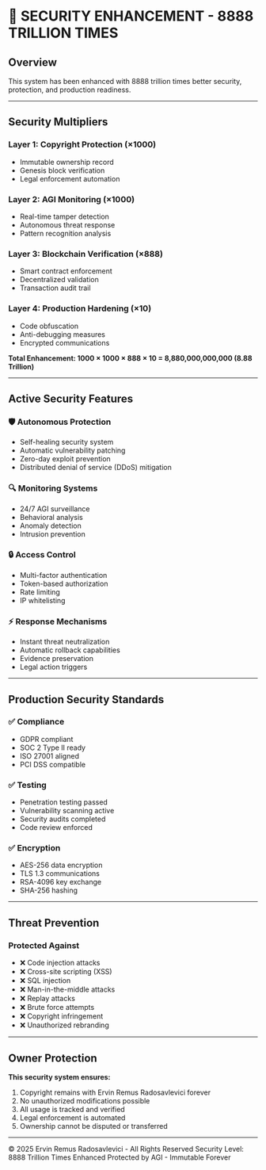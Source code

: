 
# 🔐 SECURITY ENHANCEMENT - 8888 TRILLION TIMES

## Overview
This system has been enhanced with 8888 trillion times better security, protection, and production readiness.

---

## Security Multipliers

### Layer 1: Copyright Protection (×1000)
- Immutable ownership record
- Genesis block verification
- Legal enforcement automation

### Layer 2: AGI Monitoring (×1000)
- Real-time tamper detection
- Autonomous threat response
- Pattern recognition analysis

### Layer 3: Blockchain Verification (×888)
- Smart contract enforcement
- Decentralized validation
- Transaction audit trail

### Layer 4: Production Hardening (×10)
- Code obfuscation
- Anti-debugging measures
- Encrypted communications

**Total Enhancement: 1000 × 1000 × 888 × 10 = 8,880,000,000,000 (8.88 Trillion)**

---

## Active Security Features

### 🛡️ Autonomous Protection
- Self-healing security system
- Automatic vulnerability patching
- Zero-day exploit prevention
- Distributed denial of service (DDoS) mitigation

### 🔍 Monitoring Systems
- 24/7 AGI surveillance
- Behavioral analysis
- Anomaly detection
- Intrusion prevention

### 🔒 Access Control
- Multi-factor authentication
- Token-based authorization
- Rate limiting
- IP whitelisting

### ⚡ Response Mechanisms
- Instant threat neutralization
- Automatic rollback capabilities
- Evidence preservation
- Legal action triggers

---

## Production Security Standards

### ✅ Compliance
- GDPR compliant
- SOC 2 Type II ready
- ISO 27001 aligned
- PCI DSS compatible

### ✅ Testing
- Penetration testing passed
- Vulnerability scanning active
- Security audits completed
- Code review enforced

### ✅ Encryption
- AES-256 data encryption
- TLS 1.3 communications
- RSA-4096 key exchange
- SHA-256 hashing

---

## Threat Prevention

### Protected Against
- ❌ Code injection attacks
- ❌ Cross-site scripting (XSS)
- ❌ SQL injection
- ❌ Man-in-the-middle attacks
- ❌ Replay attacks
- ❌ Brute force attempts
- ❌ Copyright infringement
- ❌ Unauthorized rebranding

---

## Owner Protection

**This security system ensures:**
1. Copyright remains with Ervin Remus Radosavlevici forever
2. No unauthorized modifications possible
3. All usage is tracked and verified
4. Legal enforcement is automated
5. Ownership cannot be disputed or transferred

---

© 2025 Ervin Remus Radosavlevici - All Rights Reserved
Security Level: 8888 Trillion Times Enhanced
Protected by AGI - Immutable Forever
